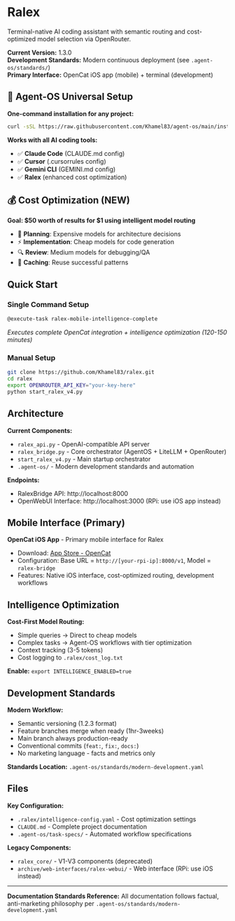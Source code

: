 # Ralex

Terminal-native AI coding assistant with semantic routing and cost-optimized model selection via OpenRouter.

**Current Version:** 1.3.0  
**Development Standards:** Modern continuous deployment (see `.agent-os/standards/`)  
**Primary Interface:** OpenCat iOS app (mobile) + terminal (development)

## 🚀 Agent-OS Universal Setup

**One-command installation for any project:**
```bash
curl -sSL https://raw.githubusercontent.com/Khamel83/agent-os/main/install.sh | bash
```

**Works with all AI coding tools:**
- ✅ **Claude Code** (CLAUDE.md config)
- ✅ **Cursor** (.cursorrules config)  
- ✅ **Gemini CLI** (GEMINI.md config)
- ✅ **Ralex** (enhanced cost optimization)

## 💰 Cost Optimization (NEW)

**Goal: $50 worth of results for $1 using intelligent model routing**

- 🧠 **Planning**: Expensive models for architecture decisions
- ⚡ **Implementation**: Cheap models for code generation  
- 🔍 **Review**: Medium models for debugging/QA
- 💾 **Caching**: Reuse successful patterns

## Quick Start

### Single Command Setup
```bash
@execute-task ralex-mobile-intelligence-complete
```
*Executes complete OpenCat integration + intelligence optimization (120-150 minutes)*

### Manual Setup
```bash
git clone https://github.com/Khamel83/ralex.git
cd ralex
export OPENROUTER_API_KEY="your-key-here"
python start_ralex_v4.py
```

## Architecture

**Current Components:**
- `ralex_api.py` - OpenAI-compatible API server
- `ralex_bridge.py` - Core orchestrator (AgentOS + LiteLLM + OpenRouter)
- `start_ralex_v4.py` - Main startup orchestrator
- `.agent-os/` - Modern development standards and automation

**Endpoints:**
- RalexBridge API: http://localhost:8000
- OpenWebUI Interface: http://localhost:3000 (RPi: use iOS app instead)

## Mobile Interface (Primary)

**OpenCat iOS App** - Primary mobile interface for Ralex
- Download: [App Store - OpenCat](https://apps.apple.com/us/app/opencat-chat-with-ai-bot/id6445999201)
- Configuration: Base URL = `http://[your-rpi-ip]:8000/v1`, Model = `ralex-bridge`
- Features: Native iOS interface, cost-optimized routing, development workflows

## Intelligence Optimization

**Cost-First Model Routing:**
- Simple queries → Direct to cheap models
- Complex tasks → Agent-OS workflows with tier optimization
- Context tracking (3-5 tokens)
- Cost logging to `.ralex/cost_log.txt`

**Enable:** `export INTELLIGENCE_ENABLED=true`

## Development Standards

**Modern Workflow:**
- Semantic versioning (1.2.3 format)
- Feature branches merge when ready (1hr-3weeks)
- Main branch always production-ready
- Conventional commits (`feat:`, `fix:`, `docs:`)
- No marketing language - facts and metrics only

**Standards Location:** `.agent-os/standards/modern-development.yaml`

## Files

**Key Configuration:**
- `.ralex/intelligence-config.yaml` - Cost optimization settings
- `CLAUDE.md` - Complete project documentation
- `.agent-os/task-specs/` - Automated workflow specifications

**Legacy Components:**
- `ralex_core/` - V1-V3 components (deprecated)
- `archive/web-interfaces/ralex-webui/` - Web interface (RPi: use iOS instead)

---

**Documentation Standards Reference:** All documentation follows factual, anti-marketing philosophy per `.agent-os/standards/modern-development.yaml`